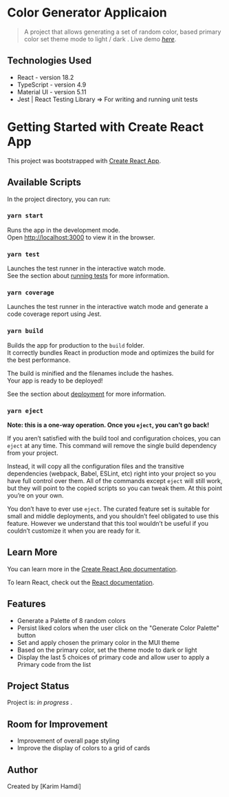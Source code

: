 # Color Generator Applicaion

> A project that allows generating a set of random color, 
    based primary color set theme mode to light / dark .
> Live demo [_here_](https://hamdi-karim.github.io/random-color-generator/).

## Technologies Used

- React - version 18.2
- TypeScript - version 4.9
- Material UI - version 5.11
- Jest | React Testing Library => For writing and running unit tests

# Getting Started with Create React App

This project was bootstrapped with [Create React App](https://github.com/facebook/create-react-app).

## Available Scripts

In the project directory, you can run:

### `yarn start`

Runs the app in the development mode.\
Open [http://localhost:3000](http://localhost:3000) to view it in the browser.

### `yarn test`

Launches the test runner in the interactive watch mode.\
See the section about [running tests](https://facebook.github.io/create-react-app/docs/running-tests) for more information.

### `yarn coverage`

Launches the test runner in the interactive watch mode and generate a code coverage report using Jest.

### `yarn build`

Builds the app for production to the `build` folder.\
It correctly bundles React in production mode and optimizes the build for the best performance.

The build is minified and the filenames include the hashes.\
Your app is ready to be deployed!

See the section about [deployment](https://facebook.github.io/create-react-app/docs/deployment) for more information.

### `yarn eject`

**Note: this is a one-way operation. Once you `eject`, you can’t go back!**

If you aren’t satisfied with the build tool and configuration choices, you can `eject` at any time. This command will remove the single build dependency from your project.

Instead, it will copy all the configuration files and the transitive dependencies (webpack, Babel, ESLint, etc) right into your project so you have full control over them. All of the commands except `eject` will still work, but they will point to the copied scripts so you can tweak them. At this point you’re on your own.

You don’t have to ever use `eject`. The curated feature set is suitable for small and middle deployments, and you shouldn’t feel obligated to use this feature. However we understand that this tool wouldn’t be useful if you couldn’t customize it when you are ready for it.

## Learn More

You can learn more in the [Create React App documentation](https://facebook.github.io/create-react-app/docs/getting-started).

To learn React, check out the [React documentation](https://reactjs.org/).


## Features

- Generate a Palette of 8 random colors
- Persist liked colors when the user click on the "Generate Color Palette" button
- Set and apply chosen the primary color in the MUI theme
- Based on the primary color, set the theme mode to dark or light
- Display the last 5 choices of primary code and allow user to apply a Primary code from the list

## Project Status

Project is: _in progress_ . 

## Room for Improvement

- Improvement of overall page styling
- Improve the display of colors to a grid of cards

## Author

Created by [Karim Hamdi]